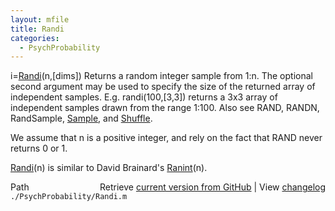 ```yaml
---
layout: mfile
title: Randi
categories:
  - PsychProbability
---
```


i=[Randi](/docs/Randi)\(n,\[dims\]\)
Returns a random integer sample from 1:n. The optional second argument
may be used to specify the size of the returned array of independent
samples. E.g. randi\(100,\[3,3\]\) returns a 3x3 array of independent samples
drawn from the range 1:100. Also see RAND, RANDN, RandSample, [Sample](/docs/Sample), and
[Shuffle](/docs/Shuffle).

We assume that n is a positive integer, and rely on the fact that RAND
never returns 0 or 1.

[Randi](/docs/Randi)\(n\) is similar to David Brainard's [Ranint](/docs/Ranint)\(n\).


<div class="code_header" style="text-align:right;">
  <span style="float:left;">Path&nbsp;&nbsp;</span> <span class="counter">Retrieve <a href=
  "https://raw.github.com/Psychtoolbox-3/Psychtoolbox-3/beta/./PsychProbability/Randi.m">current version from GitHub</a> | View <a href=
  "https://github.com/Psychtoolbox-3/Psychtoolbox-3/commits/beta/./PsychProbability/Randi.m">changelog</a></span>
</div>
<div class="code">
  <code>./PsychProbability/Randi.m</code>
</div>
